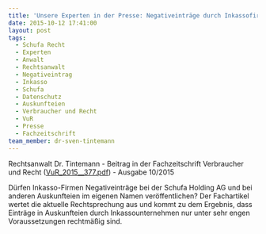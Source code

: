 ```yaml
---
title: 'Unsere Experten in der Presse: Negativeinträge durch Inkassofirmen'
date: 2015-10-12 17:41:00
layout: post
tags:
  - Schufa Recht
  - Experten
  - Anwalt
  - Rechtsanwalt
  - Negativeintrag
  - Inkasso
  - Schufa
  - Datenschutz
  - Auskunfteien
  - Verbraucher und Recht
  - VuR
  - Presse
  - Fachzeitschrift
team_member: dr-sven-tintemann
---
```



Rechtsanwalt Dr. Tintemann - Beitrag in der Fachzeitschrift Verbraucher und Recht ([VuR_2015__377.pdf](/uploads/dokumente//VuR_2015__377.pdf "VuR\_2015\_\_377.pdf")) - Ausgabe 10/2015

Dürfen Inkasso-Firmen Negativeinträge bei der Schufa Holding AG und bei anderen Auskunfteien im eigenen Namen veröffentlichen? Der Fachartikel wertet die aktuelle Rechtsprechung aus und kommt zu dem Ergebnis, dass Einträge in Auskunfteien durch Inkassounternehmen nur unter sehr engen Voraussetzungen rechtmäßig sind.